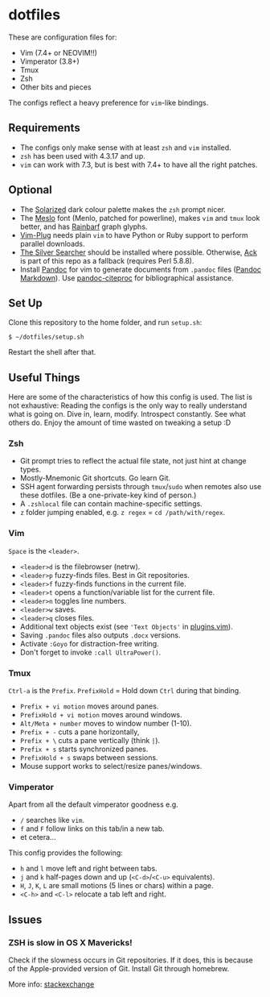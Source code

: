 # dotfiles

These are configuration files for:

- Vim (7.4+ or NEOVIM!!)
- Vimperator (3.8+)
- Tmux
- Zsh
- Other bits and pieces

The configs reflect a heavy preference for `vim`-like bindings.

## Requirements

- The configs only make sense with at least `zsh` and `vim` installed.
- `zsh` has been used with 4.3.17 and up.
- `vim` can work with 7.3, but is best with 7.4+ to have all the right patches.

## Optional

- The [Solarized][] dark colour palette makes the `zsh` prompt nicer.
- The [Meslo][] font (Menlo, patched for powerline), makes `vim` and `tmux` look
  better, and has [Rainbarf][] graph glyphs.
- [Vim-Plug][] needs plain `vim` to have Python or Ruby support to perform
  parallel downloads.
- [The Silver Searcher][] should be installed where possible. Otherwise, [Ack][]
  is part of this repo as a fallback (requires Perl 5.8.8).
- Install [Pandoc][] for vim to generate documents from `.pandoc` files ([Pandoc
  Markdown][]). Use [pandoc-citeproc][] for bibliographical assistance.

[Solarized]: http://ethanschoonover.com/solarized
[Meslo]: https://github.com/Lokaltog/powerline-fonts
[Rainbarf]: https://github.com/creaktive/rainbarf
[Vim-Plug]: https://github.com/junegunn/vim-plug
[The Silver Searcher]: https://github.com/ggreer/the_silver_searcher
[Ack]: http://beyondgrep.com/
[Pandoc]: http://pandoc.org/
[Pandoc Markdown]: http://pandoc.org/README.html#pandocs-markdown
[pandoc-citeproc]: https://github.com/jgm/pandoc-citeproc

## Set Up

Clone this repository to the home folder, and run `setup.sh`:

    $ ~/dotfiles/setup.sh

Restart the shell after that.

## Useful Things

Here are some of the characteristics of how this config is used. The list is not
exhaustive: Reading the configs is the only way to really understand what is
going on. Dive in, learn, modify. Introspect constantly. See what others do.
Enjoy the amount of time wasted on tweaking a setup :D

### Zsh

- Git prompt tries to reflect the actual file state, not just hint at change
  types.
- Mostly-Mnemonic Git shortcuts. Go learn Git.
- SSH agent forwarding persists through `tmux`/`sudo` when remotes also
  use these dotfiles. (Be a one-private-key kind of person.)
- A `.zshlocal` file can contain machine-specific settings.
- `z` folder jumping enabled, e.g. `z regex` = `cd /path/with/regex`.

### Vim

`Space` is the `<leader>`.

- `<leader>d` is the filebrowser (netrw).
- `<leader>p` fuzzy-finds files. Best in Git repositories.
- `<leader>f` fuzzy-finds functions in the current file.
- `<leader>t` opens a function/variable list for the current file.
- `<leader>n` toggles line numbers.
- `<leader>w` saves.
- `<leader>q` closes files.
- Additional text objects exist (see `'Text Objects'` in [plugins.vim][]).
- Saving `.pandoc` files also outputs `.docx` versions.
- Activate `:Goyo` for distraction-free writing.
- Don't forget to invoke `:call UltraPower()`.

[plugins.vim]: vim/plugins.vim

### Tmux

`Ctrl-a` is the `Prefix`. `PrefixHold` = Hold down `Ctrl` during that binding.

- `Prefix + vi motion` moves around panes.
- `PrefixHold + vi motion` moves around windows.
- `Alt/Meta + number` moves to window number (1-10).
- `Prefix + -` cuts a pane horizontally,
- `Prefix + \` cuts a pane vertically (think `|`).
- `Prefix + s` starts synchronized panes.
- `PrefixHold + s` swaps between sessions.
- Mouse support works to select/resize panes/windows.

### Vimperator

Apart from all the default vimperator goodness e.g.
- `/` searches like `vim`.
- `f` and `F` follow links on this tab/in a new tab.
- et cetera...

This config provides the following:
- `h` and `l` move left and right between tabs.
- `j` and `k` half-pages down and up (`<C-d>`/`<C-u>` equivalents).
- `H`, `J`, `K`, `L` are small motions (5 lines or chars) within a page.
- `<C-h>` and `<C-l>` relocate a tab left and right.

## Issues

### ZSH is slow in OS X Mavericks!

Check if the slowness occurs in Git repositories. If it does, this is because of
the Apple-provided version of Git. Install Git through homebrew.

More info: [stackexchange][]

[stackexchange]: http://apple.stackexchange.com/questions/106784/terminal-goes-slow-after-install-mavericks-os
